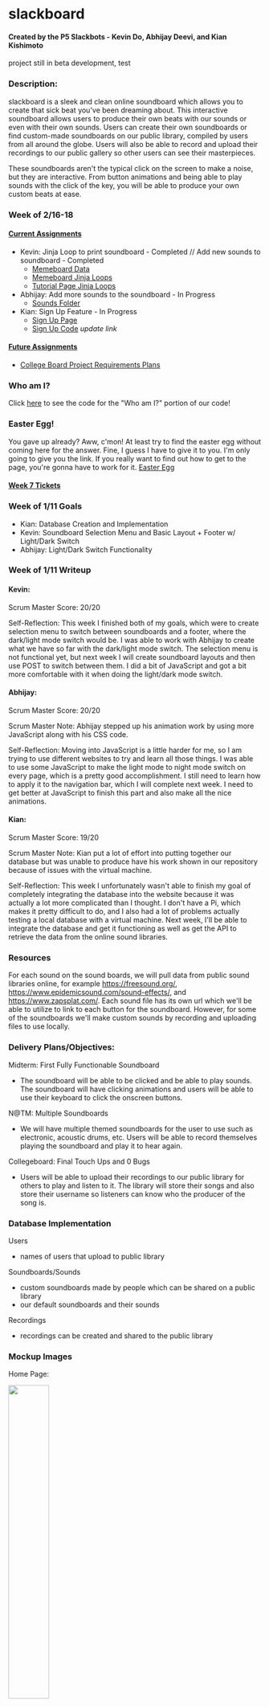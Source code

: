 # slackboard
#### Created by the P5 Slackbots -  Kevin Do, Abhijay Deevi, and Kian Kishimoto
project still in beta development, test

### Description:
slackboard is a sleek and clean online soundboard which allows you to create that sick beat you've been dreaming about.
This interactive soundboard allows users to produce their own beats with our sounds or even with their own 
sounds. Users can create their own soundboards or find custom-made soundboards on our public library, compiled by users from all around the globe. 
Users will also be able to record and upload their recordings to our public gallery so other users can see their masterpieces.

These soundboards aren't the typical click on the screen to make a noise, but they are interactive. From button animations and being able to play sounds with the click of the key, you will be able to produce your own custom beats at ease.

### Week of 2/16-18
#### [Current Assignments](https://github.com/kevin-dough/p5slackbots/projects/1#column-11960379)
- Kevin: Jinja Loop to print soundboard - Completed // Add new sounds to soundboard - Completed
    - [Memeboard Data](https://github.com/kevin-dough/p5slackbots/blob/main/memeboarddata.py)
    - [Memeboard Jinja Loops](https://github.com/kevin-dough/p5slackbots/blob/main/templates/memeboard.html)
    - [Tutorial Page Jinja Loops](https://github.com/kevin-dough/p5slackbots/blob/2bbac02c2f6281628ace68c401070172ed00e694/templates/index.html#L10-L24)
- Abhijay: Add more sounds to the soundboard - In Progress
    - [Sounds Folder](https://github.com/kevin-dough/p5slackbots/tree/main/static/sounds)
- Kian: Sign Up Feature - In Progress
    - [Sign Up Page](https://github.com/kevin-dough/p5slackbots/blob/main/templates/signup.html)
    - [Sign Up Code](https://github.com/kevin-dough/p5slackbots/blob/main/main.py) *update link*
#### [Future Assignments](https://github.com/kevin-dough/p5slackbots/projects/1#column-11996245)
- [College Board Project Requirements Plans](https://docs.google.com/document/d/1TvRvscxNA3tDbC-ohQ4H73_G4iKtURiGGdrjs4D2uBY/edit)


### Who am I?
Click [here](https://github.com/kevin-dough/p5slackbots/blob/795680c0c610b8a48df186b52c80701008b970f1/templates/easteregg.html#L8-L49) to see the code for the "Who am I?" portion of our code!

### Easter Egg!
You gave up already? Aww, c'mon! At least try to find the easter egg without coming here for the answer. Fine, I guess I have to give it to you.
I'm only going to give you the link. If you really want to find out how to get to the page, you're gonna have to work for it.
[Easter Egg](http://slackboard.cf/egg)

#### [Week 7 Tickets](https://github.com/kevin-dough/p5slackbots/projects/1#column-11996245)

### Week of 1/11 Goals
- Kian: Database Creation and Implementation
- Kevin: Soundboard Selection Menu and Basic Layout + Footer w/ Light/Dark Switch
- Abhijay: Light/Dark Switch Functionality

### Week of 1/11 Writeup
#### Kevin:

Scrum Master Score: 20/20

Self-Reflection: 
This week I finished both of my goals, which were to create selection menu to switch between soundboards and a footer, where the dark/light mode switch would be. I was able to work with Abhijay to create what we have so far with the dark/light mode switch. The selection menu is not functional yet, but next week I will create soundboard layouts and then use POST to switch between them. I did a bit of JavaScript and got a bit more comfortable with it when doing the light/dark mode switch.

#### Abhijay:

Scrum Master Score: 20/20

Scrum Master Note: Abhijay stepped up his animation work by using more JavaScript along with his CSS code.

Self-Reflection: 
Moving into JavaScript is a little harder for me, so I am trying to use different websites to try and learn all those things. I was able to use some JavaScript to make the light mode to night mode switch on every page, which is a pretty good accomplishment. I still need to learn how to apply it to the navigation bar, which I will complete next week. I need to get better at JavaScript to finish this part and also make all the nice animations.

#### Kian:

Scrum Master Score: 19/20

Scrum Master Note: Kian put a lot of effort into putting together our database but was unable to produce have his work shown in our repository because of issues with the virtual machine. 

Self-Reflection: 
This week I unfortunately wasn't able to finish my goal of completely integrating the database into the website because it was actually a lot more complicated than I thought. I don't have a Pi, which makes it pretty difficult to do, and I also had a lot of problems actually testing a local database with a virtual machine. Next week, I'll be able to integrate the database and get it functioning as well as get the API to retrieve the data from the online sound libraries.


### Resources
For each sound on the sound boards, we will pull data from public sound libraries online, for example https://freesound.org/, https://www.epidemicsound.com/sound-effects/, and https://www.zapsplat.com/. Each sound file has its own url which we'll be able to utilize to link to each button for the soundboard. However, for some of the soundboards we'll make custom sounds by recording and uploading files to use locally. 

### Delivery Plans/Objectives:  
Midterm: First Fully Functionable Soundboard 
- The soundboard will be able to be clicked and be able to play sounds. The soundboard will have clicking animations and users will be able to use their keyboard to click the onscreen buttons.

N@TM: Multiple Soundboards
- We will have multiple themed soundboards for the user to use such as electronic, acoustic drums, etc. Users will be able to record themselves playing the soundboard and play it to hear again.

Collegeboard: Final Touch Ups and 0 Bugs
- Users will be able to upload their recordings to our public library for others to play and listen to it. The library will store their songs and also store their username so listeners can know who the producer of the song is.


### Database Implementation
Users
- names of users that upload to public library

Soundboards/Sounds
- custom soundboards made by people which can be shared on a public library
- our default soundboards and their sounds

Recordings
- recordings can be created and shared to the public library

### Mockup Images

Home Page:
<p>
<img src="https://media.discordapp.net/attachments/744422103788552192/788653409645101066/unknown.png" height=40% width=40%>
</p>

About Page: 
<p>
<img src="https://media.discordapp.net/attachments/744422103788552192/788653979671199754/unknown.png" height=40% width=40%>
</p>

### Table of Collaborators
|      Name      | Github Username |
|:--------------:|:---------------:|
|    Kevin Do    |   kevin-dough   |
|  Abhijay Deevi |     Dubshott    |
| Kian Kishimoto |     Uhpachee    |
 
 

### Important Project Links:
[Project Plan](https://docs.google.com/document/d/1AE2wDFp38JuWuyR5VViy-U6sAXsbcRyoU44dgAqBC0o/edit)

[Scrum Board](https://github.com/kevin-dough/p5slackbots/projects/1)
